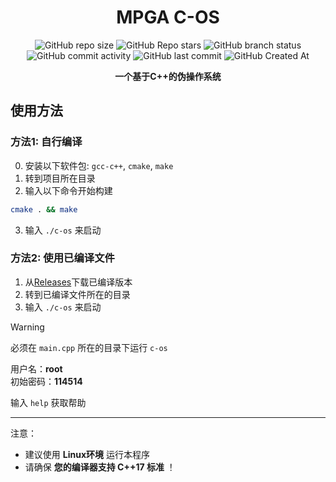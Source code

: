 <div align="center">

# MPGA C-OS
![GitHub repo size](https://img.shields.io/github/repo-size/Meltide/mpga-c-os)
![GitHub Repo stars](https://img.shields.io/github/stars/Meltide/mpga-c-os?style=flat)
![GitHub branch status](https://img.shields.io/github/checks-status/Meltide/mpga-c-os/main)
![GitHub commit activity](https://img.shields.io/github/commit-activity/t/Meltide/mpga-c-os)
![GitHub last commit](https://img.shields.io/github/last-commit/Meltide/mpga-c-os)
![GitHub Created At](https://img.shields.io/github/created-at/Meltide/mpga-c-os) 

**一个基于C++的伪操作系统**

</div>

## 使用方法

### 方法1: 自行编译

0. 安装以下软件包: `gcc-c++`, `cmake`, `make`
1. 转到项目所在目录
2. 输入以下命令开始构建
```bash
cmake . && make
```
3. 输入 `./c-os` 来启动

### 方法2: 使用已编译文件

1. 从[Releases](https://github.com/Meltide/mpga-c-os/release)下载已编译版本
2. 转到已编译文件所在的目录
3. 输入 `./c-os` 来启动

> [!WARNING]
> 必须在 `main.cpp` 所在的目录下运行 `c-os`

用户名：**root**
<br>
初始密码：**114514**

输入 `help` 获取帮助

----
注意：  
- 建议使用 **Linux环境** 运行本程序
- 请确保 **您的编译器支持 C++17 标准** ！
